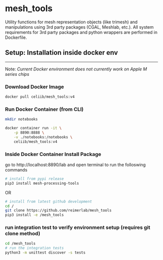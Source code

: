 # mesh_tools

Utility functions for mesh representation objects (like trimesh) and manipulations using 3rd party packages (CGAL, Meshlab, etc.). All system requirements for 3rd party packages and python wrappers are performed in Dockerfile.

## Setup: Installation inside docker env

---

Note: _Current Docker environment does not currently work on Apple M series chips_

### Download Docker Image

```bash
docker pull celiib/mesh_tools:v4
```

### Run Docker Container (from CLI)

```bash
mkdir notebooks

docker container run -it \
    -p 8890:8888 \
    -v ./notebooks:/notebooks \
    celiib/mesh_tools:v4
```

### Inside Docker Container Install Package

go to http://localhost:8890/lab and open terminal to run the folloswing commands

```bash
# install from pypi release
pip3 install mesh-processing-tools
```

OR

```bash
# install from latest github development
cd /
git clone https://github.com/reimerlab/mesh_tools
pip3 install -e /mesh_tools
```

### run integration test to verify environment setup (requires git clone method)

```bash
cd /mesh_tools
# run the integration tests
python3 -m unittest discover -s tests
```
